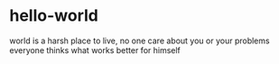 # hello-world
world is a harsh place to live, no one care about you or your problems
everyone thinks what works better for himself

